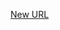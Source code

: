 



[New URL](../file-___home_harshil_Desktop_open-source_palisadoes_talawa_lib_views_after_auth_screens_events_create_agenda_item_page/)


